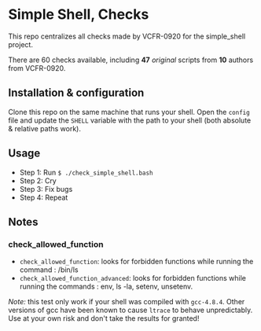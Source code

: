 # Simple Shell, Checks

This repo centralizes all checks made by VCFR-0920 for the simple_shell project.

There are 60 checks available, including **47** *original* scripts from **10** authors from VCFR-0920.


## Installation & configuration

Clone this repo on the same machine that runs your shell.
Open the `config` file and update the `SHELL` variable with the path to your shell (both absolute & relative paths work).


## Usage

* Step 1: Run `$ ./check_simple_shell.bash`
* Step 2: Cry
* Step 3: Fix bugs
* Step 4: Repeat


## Notes

### check_allowed_function

* `check_allowed_function`: looks for forbidden functions while running the command : /bin/ls
* `check_allowed_function_advanced`: looks for forbidden functions while running the commands : env, ls -la, setenv, unsetenv.

*Note:* this test only work if your shell was compiled with `gcc-4.8.4`. Other versions of gcc have been known to cause `ltrace` to behave unpredictably. Use at your own risk and don't take the results for granted!
